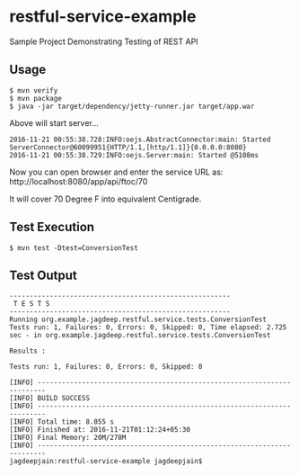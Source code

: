 # restful-service-example
Sample Project Demonstrating Testing of REST API

## Usage
```
$ mvn verify
$ mvn package
$ java -jar target/dependency/jetty-runner.jar target/app.war
```

Above will start server...
```
2016-11-21 00:55:38.728:INFO:oejs.AbstractConnector:main: Started ServerConnector@60099951{HTTP/1.1,[http/1.1]}{0.0.0.0:8080}
2016-11-21 00:55:38.729:INFO:oejs.Server:main: Started @5108ms
```

Now you can open browser and enter the service URL as:
http://localhost:8080/app/api/ftoc/70

It will cover 70 Degree F into equivalent Centigrade.

## Test Execution
```
$ mvn test -Dtest=ConversionTest
```

## Test Output
```
-------------------------------------------------------
 T E S T S
-------------------------------------------------------
Running org.example.jagdeep.restful.service.tests.ConversionTest
Tests run: 1, Failures: 0, Errors: 0, Skipped: 0, Time elapsed: 2.725 sec - in org.example.jagdeep.restful.service.tests.ConversionTest

Results :

Tests run: 1, Failures: 0, Errors: 0, Skipped: 0

[INFO] ------------------------------------------------------------------------
[INFO] BUILD SUCCESS
[INFO] ------------------------------------------------------------------------
[INFO] Total time: 8.055 s
[INFO] Finished at: 2016-11-21T01:12:24+05:30
[INFO] Final Memory: 20M/278M
[INFO] ------------------------------------------------------------------------
jagdeepjain:restful-service-example jagdeepjain$
```
